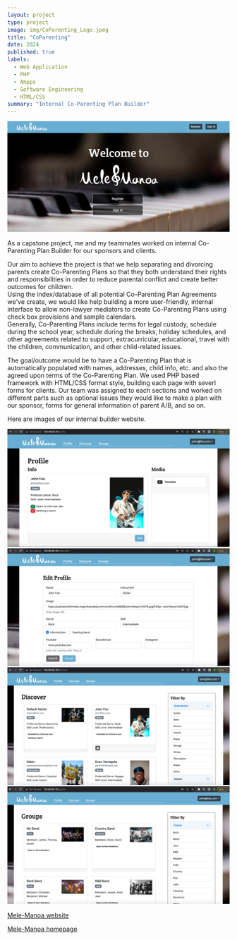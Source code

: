 ```yaml
---
layout: project
type: project
image: img/CoParenting_Logo.jpeg
title: "CoParenting"
date: 2024
published: true
labels:
  - Web Application
  - PHP
  - Ampps
  - Software Engineering
  - HTML/CSS
summary: "Internal Co-Parenting Plan Builder"
---
```


<div class="text-center p-4">
  <img width="600px" src="../img/landing.png">
</div>

As a capstone project, me and my teammates worked on internal Co-Parenting Plan Builder for our sponsors and clients. 

Our aim to achieve the project is that we help separating and divorcing parents create Co-Parenting Plans so that they both understand their rights and responsibilities in order to reduce parental conflict and create better outcomes for children.  
Using the index/database of all potential Co-Parenting Plan Agreements we've create, we would like help building a more user-friendly, internal interface to allow non-lawyer mediators to create Co-Parenting Plans using check box provisions and sample calendars.  
Generally, Co-Parenting Plans include terms for legal custody, schedule during the school year, schedule during the breaks, holiday schedules, and other agreements related to support, extracurricular, educational, travel with the children, communication, and other child-related issues. 

The goal/outcome would be to have a Co-Parenting Plan that is automatically populated with names, addresses, child info, etc. and also the agreed upon terms of the Co-Parenting Plan.
We used PHP based framework with HTML/CSS format style, building each page with severl forms for clients. Our team was assigned to each sections and worked on different parts such as optional issues they would like to make a plan with our sponsor, forms for general information of parent A/B, and so on.

Here are images of our internal builder website.

<div class="text-center p-4">
  <img width="600px" src="../img/profile.png">
</div>

<div class="text-center p-4">
  <img width="600px" src="../img/editprofile.png">
</div>

<div class="text-center p-4">
  <img width="600px" src="../img/discover.png">
</div>

<div class="text-center p-4">
  <img width="600px" src="../img/groups.png">
</div>

[Mele-Manoa website](http://138.68.69.79/)

[Mele-Manoa homepage](https://mele-manoa.github.io/)

